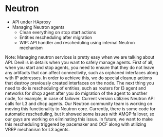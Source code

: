 Neutron
=======

-	API under HAproxy
-	Managing Neutron agents
	-	Clean everything on stop start actions
	-	Entities rescheduling after migration
	-	WIP: API handler and rescheduling using internal Neutron mechanism

<Picture here>

Note: Managing neutron services is pretty easy when we are talking about API. Devil is in details when you want to safely manage agents. First of all, when you start and stop agents, you need to ensure that they do not leave any artifacts that can affect connectivity, such as orphaned interfaces along with IP addresses. In order to achieve this, we do special cleanup actions that destroy previously created interfaces on the node. The next thing you need to do is rescheduling of entities, such as routers for l3 agent and networks for dhcp agent after you do migration of the agent to another node, for example, in case of failover. Current version utilizies Neutron API calls for L3 and dhcp agents. Our Neutron community team is working on moving this functionality to Neutron core. Currently, there is some code for automatic rescheduling, but it showed some issues with AMQP failover, so our guys are working on eliminating this issue. In future, we want to make this rescheduling triggered by pacemaker and OCF along with utilizing VRRP mechanism for L3 agents.
